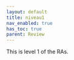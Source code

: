 ```yaml
---
layout: default
title: niveau1
nav_enabled: true
has_toc: true
parent: Review
---
```

This is level 1 of the RAs.
